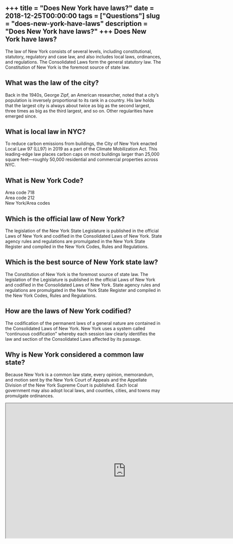 +++
title = "Does New York have laws?"
date = 2018-12-25T00:00:00
tags = ["Questions"]
slug = "does-new-york-have-laws"
description = "Does New York have laws?"
+++
Does New York have laws?
------------------------

The law of New York consists of several levels, including constitutional, statutory, regulatory and case law, and also includes local laws, ordinances, and regulations. The Consolidated Laws form the general statutory law. The Constitution of New York is the foremost source of state law.

What was the law of the city?
-----------------------------

Back in the 1940s, George Zipf, an American researcher, noted that a city’s population is inversely proportional to its rank in a country. His law holds that the largest city is always about twice as big as the second largest, three times as big as the third largest, and so on. Other regularities have emerged since.

What is local law in NYC?
-------------------------

To reduce carbon emissions from buildings, the City of New York enacted Local Law 97 (LL97) in 2019 as a part of the Climate Mobilization Act. This leading-edge law places carbon caps on most buildings larger than 25,000 square feet—roughly 50,000 residential and commercial properties across NYC.

What is New York Code?
----------------------

 Area code 718  
Area code 212  
New York/Area codes

Which is the official law of New York?
--------------------------------------

The legislation of the New York State Legislature is published in the official Laws of New York and codified in the Consolidated Laws of New York. State agency rules and regulations are promulgated in the New York State Register and compiled in the New York Codes, Rules and Regulations.

Which is the best source of New York state law?
-----------------------------------------------

The Constitution of New York is the foremost source of state law. The legislation of the Legislature is published in the official Laws of New York and codified in the Consolidated Laws of New York. State agency rules and regulations are promulgated in the New York State Register and compiled in the New York Codes, Rules and Regulations.

How are the laws of New York codified?
--------------------------------------

The codification of the permanent laws of a general nature are contained in the Consolidated Laws of New York. New York uses a system called “continuous codification” whereby each session law clearly identifies the law and section of the Consolidated Laws affected by its passage.

Why is New York considered a common law state?
----------------------------------------------

Because New York is a common law state, every opinion, memorandum, and motion sent by the New York Court of Appeals and the Appellate Division of the New York Supreme Court is published. Each local government may also adopt local laws, and counties, cities, and towns may promulgate ordinances.

<iframe allow="accelerometer; autoplay; clipboard-write; encrypted-media; gyroscope; picture-in-picture" allowfullscreen="" class="__youtube_prefs__  epyt-is-override  no-lazyload" data-no-lazy="1" data-origheight="433" data-origwidth="770" data-skipgform_ajax_framebjll="" height="433" id="_ytid_61562" loading="lazy" src="https://www.youtube.com/embed/TyP09S0UEzA?enablejsapi=1&autoplay=0&cc_load_policy=0&cc_lang_pref=&iv_load_policy=1&loop=0&modestbranding=0&rel=1&fs=1&playsinline=0&autohide=2&theme=dark&color=red&controls=1&" title="YouTube player" width="770"></iframe>